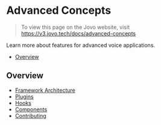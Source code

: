 # Advanced Concepts

> To view this page on the Jovo website, visit https://v3.jovo.tech/docs/advanced-concepts

Learn more about features for advanced voice applications.

- [Overview](#overview)

## Overview

- [Framework Architecture](./architecture.md './architecture')
- [Plugins](./plugins.md './plugins')
- [Hooks](./hooks.md './hooks')
- [Components](./components)
- [Contributing](./contributing.md './contributing')

<!--[metadata]: { "description": "Learn more about features for advanced voice applications.", "route": "advanced-concepts" }-->
